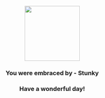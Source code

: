 <p align="center">
    <img src="https://raw.githubusercontent.com/PokeAPI/sprites/master/sprites/pokemon/434.png" width="150" height="150">
</p>
<h3 align="center">You were embraced by - <b>Stunky</b></h3>
<h3 align="center">Have a wonderful day!</h3>
